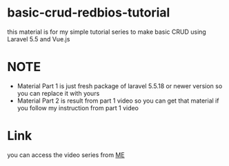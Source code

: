 # basic-crud-redbios-tutorial
this material is for my simple tutorial series to make basic CRUD using Laravel 5.5 and Vue.js

# NOTE
- Material Part 1 is just fresh package of laravel 5.5.18 or newer version so you can replace it with yours
- Material Part 2 is result from part 1 video so you can get that material if you follow my instruction from part 1 video

# Link
you can access the video series from [ME](https://www.youtube.com/playlist?list=PLsWd_rxDZ3o_kdZooEwIEKOar2EDxGDGQ)